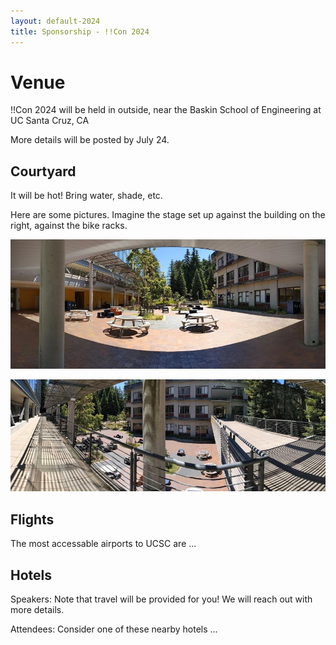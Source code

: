 ```yaml
---
layout: default-2024
title: Sponsorship - !!Con 2024
---
```


# Venue

!!Con 2024 will be held in outside, near the Baskin School of Engineering at UC Santa Cruz, CA

More details will be posted by July 24.

## Courtyard

It will be hot! Bring water, shade, etc.

Here are some pictures. Imagine the stage set up against the building on the right, against the bike racks.

![Image of the courtyard. It's sunny. To the right are bike racks.](images/2024-venue-photos/PXL_20240702_182906624.PANO-small.jpg)

![Image of the courtyard from the balcony. The balcony has chairs and half sun cover.](images/2024-venue-photos/PXL_20240702_183057816.PANO-small.jpg)

## Flights

The most accessable airports to UCSC are ...

## Hotels

Speakers: Note that travel will be provided for you! We will reach out with more details.

Attendees: Consider one of these nearby hotels ...